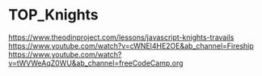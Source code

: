 # TOP_Knights
https://www.theodinproject.com/lessons/javascript-knights-travails
https://www.youtube.com/watch?v=cWNEl4HE2OE&ab_channel=Fireship
https://www.youtube.com/watch?v=tWVWeAqZ0WU&ab_channel=freeCodeCamp.org

